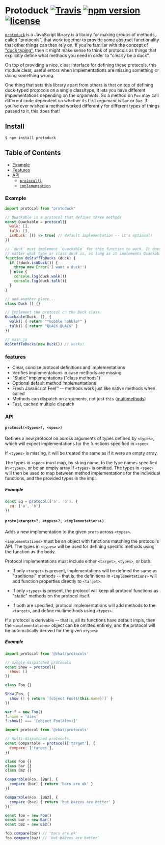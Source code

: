 # Protoduck [![Travis](https://img.shields.io/travis/zkat/protoduck.svg)](https://travis-ci.org/zkat/protoduck) [![npm version](https://img.shields.io/npm/v/protoduck.svg)](https://npm.im/protoduck) [![license](https://img.shields.io/npm/l/protoduck.svg)](https://npm.im/protoduck)

[`protoduck`](https://github.com/zkat/protoduck) is a JavaScript library is a
library for making groups of methods, called "protocols", that work together to
provide some abstract functionality that other things can then rely on. If
you're familiar with the concept of ["duck
typing"](https://en.wikipedia.org/wiki/Duck_typing), then it might make sense to
think of protocols as things that explicitly define what methods you need in
order to "clearly be a duck".

On top of providing a nice, clear interface for defining these protocols, this
module clear, useful errors when implementations are missing something or doing
something wrong.

One thing that sets this library apart from others is that on top of defining
duck-typed protocols on a single class/type, it lets you have different
implementations depending on the _arguments_. So a method on `Foo` may call
different code dependent on whether its first _argument_ is `Bar` or `Baz`. If
you've ever wished a method worked differently for different types of things
passed to it, this does that!

## Install

`$ npm install protoduck`

## Table of Contents

* [Example](#example)
* [Features](#features)
* [API](#api)
  * [`protocol()`](#protocol)
  * [`implementation`](#impl)

### Example

```javascript
import protocol from "protoduck"

// Quackable is a protocol that defines three methods
const Quackable = protocol({
  walk: [],
  talk: [],
  isADuck: [() => true] // default implementation -- it's optional!
})

// `duck` must implement `Quackable` for this function to work. It doesn't
// matter what type or class duck is, as long as it implements Quackable.
function doStuffToDucks (duck) {
  if (!duck.isADuck()) {
    throw new Error('I want a duck!')
  } else {
    console.log(duck.walk())
    console.log(duck.talk())
  }
}

// and another place...
class Duck () {}

// Implement the protocol on the Duck class.
Quackable(Duck, [], {
  walk() { return "*hobble hobble*" }
  talk() { return "QUACK QUACK" }
})

// main.js
doStuffToDucks(new Duck()) // works!
```

### features

* Clear, concise protocol definitions and implementations
* Verifies implementations in case methods are missing
* "Static" implementations ("class methods")
* Optional default method implementations
* Fresh JavaScript Feel™ -- methods work just like native methods when called
* Methods can dispatch on arguments, not just `this` ([multimethods](npm.im/genfun))
* Fast, cached multiple dispatch

### API

#### <a name="protocol"></a> `protocol(<types>?, <spec>)`

Defines a new protocol on across arguments of types defined by `<types>`, which
will expect implementations for the functions specified in `<spec>`.

If `<types>` is missing, it will be treated the same as if it were an empty
array.


The types in `<spec>` must map, by string name, to the type names specified in
`<types>`, or be an empty array if `<types>` is omitted. The types in `<spec>`
will then be used to map between method implementations for the individual
functions, and the provided types in the impl.

##### Example

```javascript
const Eq = protocol(['a', 'b'], {
  eq: ['a', 'b']
})
```

#### <a name="impl"></a> `proto(<target>?, <types>?, <implementations>)`

Adds a new implementation to the given `proto` across `<types>`.

`<implementations>` must be an object with functions matching the protocol's
API. The types in `<types>` will be used for defining specific methods using
the function as the body.

Protocol implementations must include either `<target>`, `<types>`, or both:

* If only `<target>` is present, implementations will be defined the same as
  "traditional" methods -- that is, the definitions in `<implementations>`
  will add function properties directly to `<target>`.

* If only `<types>` is present, the protocol will keep all protocol functions as
  "static" methods on the protocol itself.

* If both are specified, protocol implementations will add methods to the `<target>`, and define multimethods using `<types>`.

If a protocol is derivable -- that is, all its functions have default impls,
then the `<implementations>` object can be omitted entirely, and the protocol
will be automatically derived for the given `<types>`

##### Example

```javascript
import protocol from '@zkat/protocols'

// Singly-dispatched protocols
const Show = protocol({
  show: []
})

class Foo {}

Show(Foo, {
  show () { return `[object Foo(${this.name})]` }
})

var f = new Foo()
f.name = 'alex'
f.show() === '[object Foo(alex)]'
```

```javascript
import protocol from '@zkat/protocols'

// Multi-dispatched protocols
const Comparable = protocol(['target'], {
  compare: ['target'],
})

class Foo {}
class Bar {}
class Baz {}

Comparable(Foo, [Bar], {
  compare (bar) { return 'bars are ok' }
})

Comparable(Foo, [Baz], {
  compare (baz) { return 'but bazzes are better' }
})

const foo = new Foo()
const bar = new Bar()
const baz = new Baz()

foo.compare(bar) // 'bars are ok'
foo.compare(baz) // 'but bazzes are better'
```
